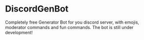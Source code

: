 # DiscordGenBot
Completely free Generator Bot for you discord server, with emojis, moderator commands and fun commands. The bot is still under development!
